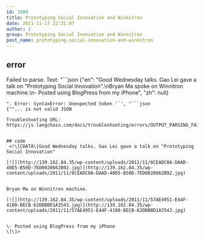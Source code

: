 ```yaml
---
id: 1889
title: Prototyping Social Innovation and Winnitron
date: 2011-11-17 22:31:07
author: 2
group: Prototyping Social Innovation and Winnitron
post_name: prototyping-social-innovation-and-winnitron
---
```


## error
Failed to parse. Text: "```json
{"en": "Good Wednesday talks. Gao Lei gave a talk on \"Prototyping Social Innovation\".\nBryan Ma spoke on Winnitron machine.\n- Posted using BlogPress from my iPhone", "zh": null}
```
". Error: SyntaxError: Unexpected token '`', "```json
{""... is not valid JSON

Troubleshooting URL: https://js.langchain.com/docs/troubleshooting/errors/OUTPUT_PARSING_FAILURE/


## code
 <!\[CDATA\[Good Wednesday talks. Gao Lei gave a talk on "Prototyping Social Innovation"  
  
[![](http://139.162.84.35/wp-content/uploads/2011/11/8CEADC0A-DAAD-40D5-B50D-7ED0020662B92.jpg)](http://139.162.84.35/wp-content/uploads/2011/11/8CEADC0A-DAAD-40D5-B50D-7ED0020662B92.jpg)

  
Bryan Ma on Winnitron machine.  
  
[![](http://139.162.84.35/wp-content/uploads/2011/11/57AE4951-E44F-4100-BECB-62DBBBD1A3543.jpg)](http://139.162.84.35/wp-content/uploads/2011/11/57AE4951-E44F-4100-BECB-62DBBBD1A3543.jpg)

  
\- Posted using BlogPress from my iPhone  
\]\]> 
